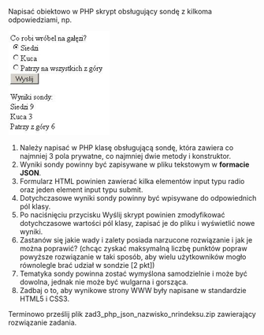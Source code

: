 Napisać obiektowo w PHP skrypt obsługujący sondę z kilkoma odpowiedziami, np.

![Przykład wyglądu sondy](https://raw.githubusercontent.com/pcendrowski/aplikacje_internetowe/master/zad3_php_json/przyklad_sonda.jpg)


1. Należy napisać w PHP klasę obsługującą sondę, która zawiera co najmniej 3 pola prywatne, co najmniej dwie metody i konstruktor.
2. Wyniki sondy powinny być zapisywane w pliku tekstowym w <b>formacie JSON</b>.
3. Formularz HTML powinien zawierać kilka elementów input typu radio oraz jeden element input typu submit.
4. Dotychczasowe wyniki sondy powinny być wpisywane do odpowiednich pól klasy.
5. Po naciśnięciu przycisku Wyślij skrypt powinien zmodyfikować dotychczasowe wartości pól klasy, zapisać je do pliku i wyświetlić nowe wyniki.
6. Zastanów się jakie wady i zalety posiada narzucone rozwiązanie i jak je można poprawić? (chcąc zyskać maksymalną liczbę punktów popraw powyższe rozwiązanie w taki sposób, aby wielu użytkowników mogło równolegle brać udział w sondzie [2 pkt])
7. Tematyka sondy powinna zostać wymyślona samodzielnie i może być dowolna, jednak nie może być wulgarna i gorsząca. 
8. Zadbaj o to, aby wynikowe strony WWW były napisane w standardzie HTML5 i CSS3.


Terminowo prześlij plik zad3_php_json_nazwisko_nrindeksu.zip zawierający rozwiązanie zadania.

